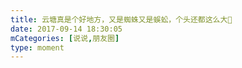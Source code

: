 ```yaml
---
title: 云塘真是个好地方，又是蜘蛛又是蜈蚣，个头还都这么大🙂
date: 2017-09-14 18:30:05
mCategories: [说说,朋友圈]
type: moment
---
```


<div id="pics-20170914183005"></div>

<script src="/lib/moment/pics.js"></script>
<script>
var data = [
    {"link": "2017-09-14_000000.jpeg", "type": "shuoshuo"}
];
picsRender(data, "pics-20170914183005");
</script>
